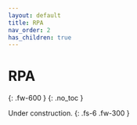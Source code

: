 ```yaml
---
layout: default
title: RPA
nav_order: 2
has_children: true
---
```


# RPA
{: .fw-600 }
{: .no_toc }

Under construction.
{: .fs-6 .fw-300 }
